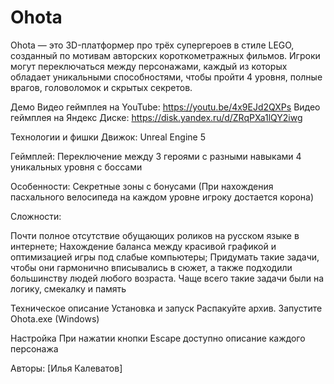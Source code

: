 # Ohota
Ohota — это 3D-платформер про трёх супергероев в стиле LEGO, созданный по мотивам авторских короткометражных фильмов. Игроки могут переключаться между персонажами, каждый из которых обладает уникальными способностями, чтобы пройти 4 уровня, полные врагов, головоломок и скрытых секретов.



Демо
 Видео геймплея на YouTube: https://youtu.be/4x9EJd2QXPs
 Видео геймплея на Яндекс Диске: https://disk.yandex.ru/d/ZRqPXa1lQY2iwg

Технологии и фишки
Движок: Unreal Engine 5

Геймплей:
Переключение между 3 героями с разными навыками
4 уникальных уровня с боссами

Особенности:
Секретные зоны с бонусами (При нахождения пасхального велосипеда на каждом уровне игроку достается корона)

Сложности:

Почти полное отсутствие обущающих роликов на русском языке в интернете;
Нахождение баланса между красивой графикой и оптимизацией игры под слабые компьютеры;
Придумать такие задачи, чтобы они гармонично вписывались в сюжет, а также подходили большинству людей любого возраста.
Чаще всего такие задачи были на логику, смекалку и память

Техническое описание
Установка и запуск
Распакуйте архив.
Запустите Ohota.exe (Windows)

Настройка
При нажатии кнопки Escape доступно описание каждого персонажа


Авторы: [Илья Калеватов]
